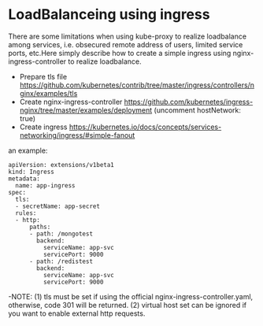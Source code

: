 # LoadBalanceing using ingress
There are some limitations when using kube-proxy to realize loadbalance among services, i.e. obsecured remote address of users, limited service ports, etc.Here simply describe how to create a simple ingress using nginx-ingress-controller to realize loadbalance.
- Prepare tls file
 https://github.com/kubernetes/contrib/tree/master/ingress/controllers/nginx/examples/tls
 - Create nginx-ingress-controller
 https://github.com/kubernetes/ingress-nginx/tree/master/examples/deployment (uncomment hostNetwork: true)
 - Create ingress
https://kubernetes.io/docs/concepts/services-networking/ingress/#simple-fanout

an example:

```
apiVersion: extensions/v1beta1
kind: Ingress
metadata:  
  name: app-ingress
spec:
  tls:  
  - secretName: app-secret  
  rules:  
  - http:      
      paths:      
      - path: /mongotest        
        backend:          
          serviceName: app-svc          
          servicePort: 9000      
      - path: /redistest        
        backend:          
          serviceName: app-svc          
          servicePort: 9000
```
-NOTE:
(1) tls must be set if using the official nginx-ingress-controller.yaml, otherwise, code 301 will be returned.
(2) virtual host set can be ignored if you want to enable external http requests.

